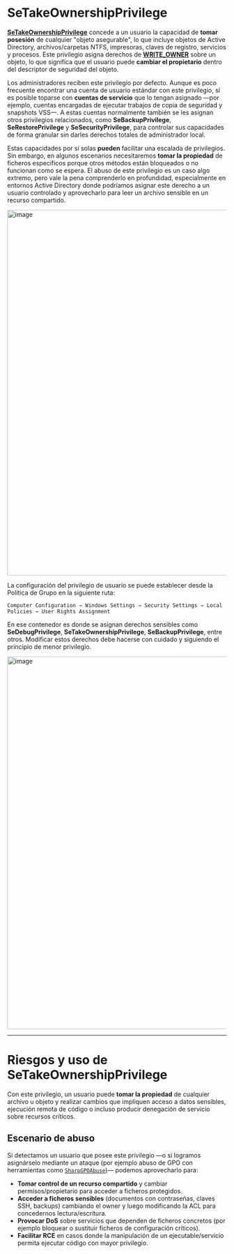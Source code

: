 # SeTakeOwnershipPrivilege

[**SeTakeOwnershipPrivilege**](https://learn.microsoft.com/es-es/previous-versions/windows/it-pro/windows-10/security/threat-protection/security-policy-settings/take-ownership-of-files-or-other-objects) concede a un usuario la capacidad de **tomar posesión** de cualquier "objeto asegurable", lo que incluye objetos de Active Directory, archivos/carpetas NTFS, impresoras, claves de registro, servicios y procesos. Este privilegio asigna derechos de [**WRITE_OWNER**](https://learn.microsoft.com/es-es/windows/win32/secauthz/standard-access-rights) sobre un objeto, lo que significa que el usuario puede **cambiar el propietario** dentro del descriptor de seguridad del objeto.

Los administradores reciben este privilegio por defecto. Aunque es poco frecuente encontrar una cuenta de usuario estándar con este privilegio, sí es posible toparse con **cuentas de servicio** que lo tengan asignado —por ejemplo, cuentas encargadas de ejecutar trabajos de copia de seguridad y snapshots VSS—. A estas cuentas normalmente también se les asignan otros privilegios relacionados, como **SeBackupPrivilege**, **SeRestorePrivilege** y **SeSecurityPrivilege**, para controlar sus capacidades de forma granular sin darles derechos totales de administrador local.

Estas capacidades por sí solas **pueden** facilitar una escalada de privilegios. Sin embargo, en algunos escenarios necesitaremos **tomar la propiedad** de ficheros específicos porque otros métodos están bloqueados o no funcionan como se espera. El abuso de este privilegio es un caso algo extremo, pero vale la pena comprenderlo en profundidad, especialmente en entornos Active Directory donde podríamos asignar este derecho a un usuario controlado y aprovecharlo para leer un archivo sensible en un recurso compartido.


<img width="1239" height="838" alt="image" src="https://github.com/user-attachments/assets/965d3167-5897-4713-8571-a4e4042fbd22" />



La configuración del privilegio de usuario se puede establecer desde la Política de Grupo en la siguiente ruta:

```
Computer Configuration ⇾ Windows Settings ⇾ Security Settings ⇾ Local Policies ⇾ User Rights Assignment
```

En ese contenedor es donde se asignan derechos sensibles como **SeDebugPrivilege**, **SeTakeOwnershipPrivilege**, **SeBackupPrivilege**, entre otros. Modificar estos derechos debe hacerse con cuidado y siguiendo el principio de menor privilegio.




<img width="1642" height="854" alt="image" src="https://github.com/user-attachments/assets/7c9422c4-d152-4ea2-b9b2-cb19eedd4cbd" />


---

# Riesgos y uso de **SeTakeOwnershipPrivilege**

Con este privilegio, un usuario puede **tomar la propiedad** de cualquier archivo u objeto y realizar cambios que impliquen acceso a datos sensibles, ejecución remota de código o incluso producir denegación de servicio sobre recursos críticos.

## Escenario de abuso

Si detectamos un usuario que posee este privilegio —o si logramos asignárselo mediante un ataque (por ejemplo abuso de GPO con herramientas como [`SharpGPOAbuse`)](https://github.com/FSecureLABS/SharpGPOAbuse)— podemos aprovecharlo para:

* **Tomar control de un recurso compartido** y cambiar permisos/propietario para acceder a ficheros protegidos.
* **Acceder a ficheros sensibles** (documentos con contraseñas, claves SSH, backups) cambiando el owner y luego modificando la ACL para concedernos lectura/escritura.
* **Provocar DoS** sobre servicios que dependen de ficheros concretos (por ejemplo bloquear o sustituir ficheros de configuración críticos).
* **Facilitar RCE** en casos donde la manipulación de un ejecutable/servicio permita ejecutar código con mayor privilegio.


